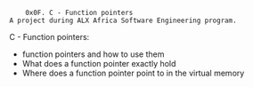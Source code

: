 		0x0F. C - Function pointers
	A project during ALX Africa Software Engineering program.
C - Function pointers:
-  function pointers and how to use them
- What does a function pointer exactly hold
- Where does a function pointer point to in the virtual memory
